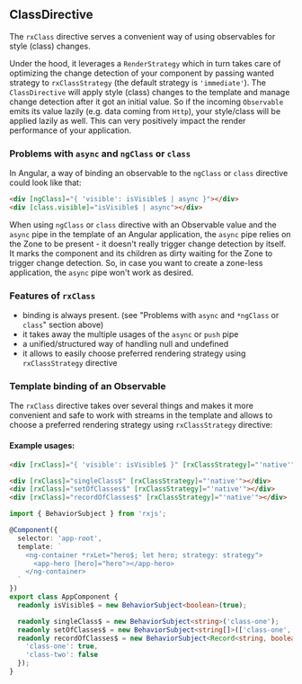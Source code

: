 ## ClassDirective

The `rxClass` directive serves a convenient way of using observables for style (class) changes.

Under the hood, it leverages a `RenderStrategy` which in turn takes care of optimizing the change detection
of your component by passing wanted strategy to `rxClassStrategy` (the default strategy is `'immediate'`). The `ClassDirective` will apply style (class) changes to the template and manage change detection after it got an initial value.
So if the incoming `Observable` emits its value lazily (e.g. data coming from `Http`), your style/class will be
applied lazily as well. This can very positively impact the render performance of your application.

### Problems with `async` and `ngClass` or `class`

In Angular, a way of binding an observable to the `ngClass` or `class` directive could look like that:

```html
<div [ngClass]="{ 'visible': isVisible$ | async }"></div>
<div [class.visible]="isVisible$ | async"></div>
```

When using `ngClass` or `class` directive with an Observable value and the `async` pipe in the template of an Angular application, the `async` pipe relies on the Zone to be present - it doesn't really trigger change detection by itself. It marks the component and its children as dirty waiting for the Zone to trigger change detection. So, in case you want to create a zone-less application, the `async` pipe won't work as desired.

### Features of `rxClass`


- binding is always present. (see "Problems with `async` and `*ngClass` or `class`" section above)
- it takes away the multiple usages of the `async` or `push` pipe
- a unified/structured way of handling null and undefined
- it allows to easily choose preferred rendering strategy using `rxClassStrategy` directive

### Template binding of an Observable

The `rxClass` directive takes over several things and makes it more convenient and safe to work with streams in the
template and allows to choose a preferred rendering strategy using `rxClassStrategy` directive:

#### Example usages:

```html
<div [rxClass]="{ 'visible': isVisible$ }" [rxClassStrategy]="'native'"></div>

<div [rxClass]="singleClass$" [rxClassStrategy]="'native'"></div>
<div [rxClass]="setOfClasses$" [rxClassStrategy]="'native'"></div>
<div [rxClass]="recordOfClasses$" [rxClassStrategy]="'native'"></div>
```

```TypeScript
import { BehaviorSubject } from 'rxjs';

@Component({
  selector: 'app-root',
  template: `
    <ng-container *rxLet="hero$; let hero; strategy: strategy">
      <app-hero [hero]="hero"></app-hero>
    </ng-container>
  `
})
export class AppComponent {
  readonly isVisible$ = new BehaviorSubject<boolean>(true);

  readonly singleClass$ = new BehaviorSubject<string>('class-one');
  readonly setOfClasses$ = new BehaviorSubject<string[]>(['class-one', 'class-two']);
  readonly recordOfClasses$ = new BehaviorSubject<Record<string, boolean>>({
    'class-one': true,
    'class-two': false
  });
}
```
